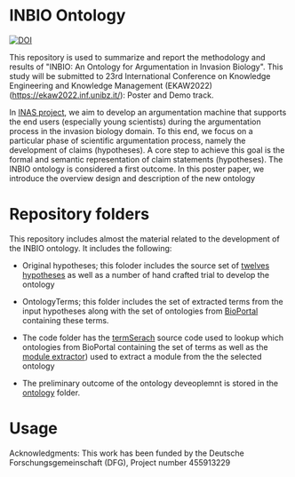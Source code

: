 # INBIO Ontology

[![DOI](https://zenodo.org/badge/DOI/10.5281/zenodo.6826848.svg)](https://doi.org/10.5281/zenodo.6826848)

This repository is used to summarize and report the methodology and results of "INBIO: An Ontology for Argumentation in Invasion
Biology". This study will be submitted to  23rd International Conference on Knowledge Engineering and Knowledge Management (EKAW2022) (https://ekaw2022.inf.unibz.it/): Poster and Demo track.

In [INAS project](https://inas-argumentation.github.io/), we aim to develop an argumentation machine that supports the end users (especially young scientists) during the argumentation process in the invasion biology domain. To this end, 
we focus on a particular phase of scientific argumentation process, namely the development of claims (hypotheses). A core step to achieve this goal is the formal and semantic representation of claim statements (hypotheses). The INBIO ontology is considered a first outcome. In this poster paper, we introduce the overview design and description of the new ontology

<!-- # Paper availability -->
<!-- The accepted version can be accesed vis the [publisher web site](if it get accepted)-->

# Repository folders
This repository includes almost the material related to the development of the INBIO ontology. It includes the following:
* Original hypotheses; this foloder includes the source set of [twelves hypotheses](https://github.com/fusion-jena/INBIO/tree/main/original%20hypotheses) as well as a number of hand crafted trial to develop the ontology
* OntologyTerms; this folder includes the set of extracted terms from the input hypotheses along with the set of ontologies from [BioPortal](http://bioportal.bioontology.org/) containing these terms.

* The code folder has the [termSerach]([https://github.com/fusionjena/HoH_Core_Ontology/tree/master/code/code%20python%20search%20terms](https://github.com/fusion-jena/INBIO/tree/main/code)) source code used to lookup which ontologies from BioPortal containing the set of terms as well as the [module extractor](https://github.com/fusion-jena/INBIO/tree/main/code/ModuleExtractor))  used to extract a module from the the selected ontology 
* The preliminary outcome of the ontology deveoplemnt is stored in the [ontology](https://github.com/fusion-jena/INBIO/tree/main/ontology) folder.
# Usage 

Acknowledgments: This work has been funded by the Deutsche Forschungsgemeinschaft (DFG), Project number 455913229
